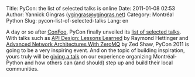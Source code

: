 Title: PyCon: the list of selected talks is online
Date: 2011-01-08 02:53
Author: Yannick Gingras (ygingras@ygingras.net)
Category: Montréal Python
Slug: pycon-list-of-selected-talks
Lang: en

<!--:en-->

A day or so after [ConFoo][], PyCon finally unveiled its [list of
selected talks][]. With talks such as [API Design: Lessons Learned][] by
Raymond Hettinger and [Advanced Network Architectures With ZeroMQ][] by
Zed Shaw, PyCon 2011 is going to be a very inspiring event. And on the
topic of building inspiration, yours truly will be [giving a talk][] on
our experience organizing Montréal-Python and how others can (and
should) step up and build their local communities.

  [ConFoo]: http://confoo.ca/en
  [list of selected talks]: http://us.pycon.org/2011/schedule/lists/talks/
  [API Design: Lessons Learned]: http://us.pycon.org/2011/schedule/sessions/263/
  [Advanced Network Architectures With ZeroMQ]: http://us.pycon.org/2011/schedule/sessions/98/
  [giving a talk]: http://us.pycon.org/2011/schedule/sessions/69/
